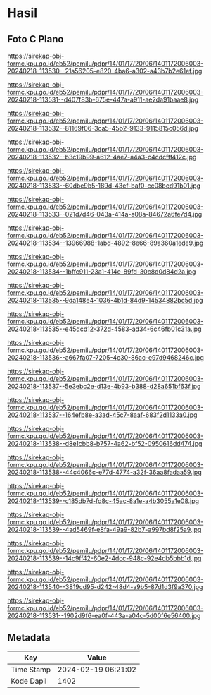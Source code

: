 # Hasil

## Foto C Plano

https://sirekap-obj-formc.kpu.go.id/eb52/pemilu/pdpr/14/01/17/20/06/1401172006003-20240218-113530--21a56205-e820-4ba6-a302-a43b7b2e61ef.jpg

https://sirekap-obj-formc.kpu.go.id/eb52/pemilu/pdpr/14/01/17/20/06/1401172006003-20240218-113531--d407f83b-675e-447a-a911-ae2da91baae8.jpg

https://sirekap-obj-formc.kpu.go.id/eb52/pemilu/pdpr/14/01/17/20/06/1401172006003-20240218-113532--81169f06-3ca5-45b2-9133-9115815c056d.jpg

https://sirekap-obj-formc.kpu.go.id/eb52/pemilu/pdpr/14/01/17/20/06/1401172006003-20240218-113532--b3c19b99-a612-4ae7-a4a3-c4cdcfff412c.jpg

https://sirekap-obj-formc.kpu.go.id/eb52/pemilu/pdpr/14/01/17/20/06/1401172006003-20240218-113533--60dbe9b5-189d-43ef-baf0-cc08bcd91b01.jpg

https://sirekap-obj-formc.kpu.go.id/eb52/pemilu/pdpr/14/01/17/20/06/1401172006003-20240218-113533--021d7d46-043a-414a-a08a-84672a6fe7d4.jpg

https://sirekap-obj-formc.kpu.go.id/eb52/pemilu/pdpr/14/01/17/20/06/1401172006003-20240218-113534--13966988-1abd-4892-8e66-89a360a1ede9.jpg

https://sirekap-obj-formc.kpu.go.id/eb52/pemilu/pdpr/14/01/17/20/06/1401172006003-20240218-113534--1bffc911-23a1-414e-89fd-30c8d0d84d2a.jpg

https://sirekap-obj-formc.kpu.go.id/eb52/pemilu/pdpr/14/01/17/20/06/1401172006003-20240218-113535--9da148e4-1036-4b1d-84d9-14534882bc5d.jpg

https://sirekap-obj-formc.kpu.go.id/eb52/pemilu/pdpr/14/01/17/20/06/1401172006003-20240218-113535--e45dcd12-372d-4583-ad34-6c46fb01c31a.jpg

https://sirekap-obj-formc.kpu.go.id/eb52/pemilu/pdpr/14/01/17/20/06/1401172006003-20240218-113536--a667fa07-7205-4c30-86ac-e97d9468246c.jpg

https://sirekap-obj-formc.kpu.go.id/eb52/pemilu/pdpr/14/01/17/20/06/1401172006003-20240218-113537--5e3ebc2e-d13e-4b93-b388-d28a651bf63f.jpg

https://sirekap-obj-formc.kpu.go.id/eb52/pemilu/pdpr/14/01/17/20/06/1401172006003-20240218-113537--164efb8e-a3ad-45c7-8aaf-683f2d1133a0.jpg

https://sirekap-obj-formc.kpu.go.id/eb52/pemilu/pdpr/14/01/17/20/06/1401172006003-20240218-113538--d8e1cbb8-b757-4a62-bf52-0950616dd474.jpg

https://sirekap-obj-formc.kpu.go.id/eb52/pemilu/pdpr/14/01/17/20/06/1401172006003-20240218-113538--44c4066c-e77d-4774-a32f-36aa8fadaa59.jpg

https://sirekap-obj-formc.kpu.go.id/eb52/pemilu/pdpr/14/01/17/20/06/1401172006003-20240218-113539--c185db7d-fd8c-45ac-8a1e-a4b3055a1e08.jpg

https://sirekap-obj-formc.kpu.go.id/eb52/pemilu/pdpr/14/01/17/20/06/1401172006003-20240218-113539--4ad5469f-e8fa-49a9-82b7-a997bd8f25a9.jpg

https://sirekap-obj-formc.kpu.go.id/eb52/pemilu/pdpr/14/01/17/20/06/1401172006003-20240218-113539--14c9ff42-60e2-4dcc-948c-92e4db5bbb1d.jpg

https://sirekap-obj-formc.kpu.go.id/eb52/pemilu/pdpr/14/01/17/20/06/1401172006003-20240218-113540--3819cd95-d242-48d4-a9b5-87d1d3f9a370.jpg

https://sirekap-obj-formc.kpu.go.id/eb52/pemilu/pdpr/14/01/17/20/06/1401172006003-20240218-113531--1902d9f6-ea0f-443a-a04c-5d00f6e56400.jpg


## Metadata

| Key        | Value               |
| ---------- | ------------------- |
| Time Stamp | 2024-02-19 06:21:02 |
| Kode Dapil | 1402                |



